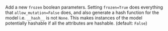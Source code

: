 Add a new `frozen` boolean parameters. Setting `frozen=True` does everything that `allow_mutation=False` does, and also generate a hash function for the model i.e. `__hash__` is not `None`. This makes instances of the model potentially hashable if all the attributes are hashable. (default: `False`)
